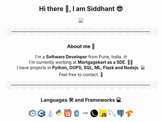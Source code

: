 <h2 align="center">Hi there 👋, I am Siddhant 😎</h2>

<p align="center">
  <img src="https://media.giphy.com/media/p4NLw3I4U0idi/giphy.gif"/>
</p>

<img src="https://github.com/sidvsukhi/sidvsukhi/blob/main/images/line.png" width="1200" height="25"/>

<h3 align="center">About me 🤨</h3>
<p align="center">
  I'm a <b>Software Developer</b> from Pune, India. 🤓</br>
  I'm currently working at <b>Mortgagekart as a SDE</b>. 👨‍💻</br>
  I have projects in <b>Python, OOPS, SQL, ML, Flask and Nodejs</b>. 💻</br>
  Feel free to contact. 📱
</p>

<img src="https://github.com/sidvsukhi/sidvsukhi/blob/main/images/line.png" width="1200" height="25"/>

<h3 align="center">Languages 🛠️ and Frameworks 💻</h3>
<p align="center">
  <img src="https://github.com/sidvsukhi/sidvsukhi/blob/main/images/c.svg" width="25" height="25"/>
  <img src="https://github.com/sidvsukhi/sidvsukhi/blob/main/images/cpp.svg" width="25" height="25"/>
  <img src="https://github.com/sidvsukhi/sidvsukhi/blob/main/images/java-original.svg" width="25" height="25"/>
  <img src="https://github.com/sidvsukhi/sidvsukhi/blob/main/images/python-original.svg" width="25" height="25"/>
  <img src="https://github.com/sidvsukhi/sidvsukhi/blob/main/images/html5.svg" width="25" height="25"/>
  <img src="https://github.com/sidvsukhi/sidvsukhi/blob/main/images/css.svg" width="25" height="25"/>
  <img src="https://github.com/sidvsukhi/sidvsukhi/blob/main/images/nodejs.jpg" width="25" height="25"/>
  <img src="https://github.com/sidvsukhi/sidvsukhi/blob/main/images/flask.png" width="25" height="25"/>
  <img src="https://github.com/sidvsukhi/sidvsukhi/blob/main/images/javascript.svg" width="25" height="25"/>
  <img src="https://github.com/sidvsukhi/sidvsukhi/blob/main/images/mysql.svg" width="25" height="25"/>
  <img src="https://github.com/sidvsukhi/sidvsukhi/blob/main/images/postgresql.svg" width="25" height="25"/>
  <img src="https://github.com/sidvsukhi/sidvsukhi/blob/main/images/tf.png" width="25" height="25"/>
</p>
